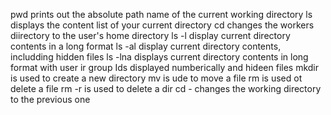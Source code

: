 
pwd prints out the absolute path name of the current working directory
ls displays the content list of your current directory
cd changes the workers diirectory to the user's home directory
ls -l display current directory contents in a long format
ls -al display current directory contents, includding hidden files
ls -lna displays current directory contents in long format with user ir group Ids displayed numberically and hideen files
mkdir is used to create a new directory
mv is ude to move a file
rm is used ot delete a file
rm -r is used to delete a dir
cd - changes the working directory to the previous one
